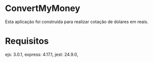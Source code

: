 
# ConvertMyMoney

Esta aplicação foi construida para realizar cotação de dolares em reais.

# Requisitos
   ejs: 3.0.1,
   express: 4.17.1,
   jest: 24.9.0,

 

